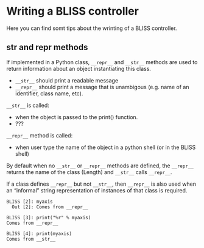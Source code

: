 # Writing a BLISS controller

Here you can find somt tips about the wrinting of a BLISS controller.


## __str__ and __repr__ methods

If implemented in a Python class, `__repr__` and `__str__` methods are
used to return information about an object instantiating this class.

* `__str__` should print a readable message
* `__repr__` should print a message that is unambigous (e.g. name of an identifier, class name, etc).

`__str__` is called:

* when the object is passed to the print() function.
* ???

`__repr__` method is called:

* when user type the name of the object in a python shell (or in the BLISS shell)


By default when no `__str__` or `__repr__` methods are defined, the
`__repr__` returns the name of the class (Length) and `__str__` calls
`__repr__`.

If a class defines `__repr__` but not `__str__`, then `__repr__` is
also used when an “informal” string representation of instances of
that class is required.


    BLISS [2]: myaxis
      Out [2]: Comes from __repr__
    
    BLISS [3]: print("%r" % myaxis)
    Comes from __repr__
    
    BLISS [4]: print(myaxis)
    Comes from __str__
